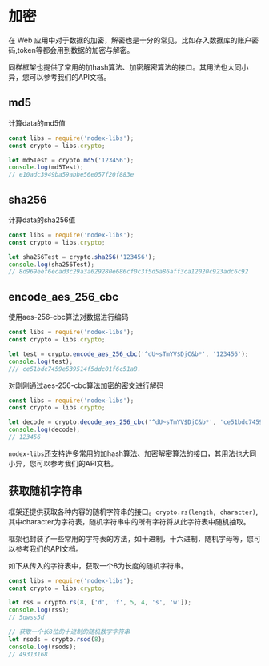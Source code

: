 # 加密
在 Web 应用中对于数据的加密，解密也是十分的常见，比如存入数据库的账户密码,token等都会用到数据的加密与解密。

同样框架也提供了常用的加hash算法、加密解密算法的接口。其用法也大同小异，您可以参考我们的API文档。

## md5
计算data的md5值
````js
const libs = require('nodex-libs');
const crypto = libs.crypto;

let md5Test = crypto.md5('123456');
console.log(md5Test);
// e10adc3949ba59abbe56e057f20f883e
````

## sha256
计算data的sha256值
````js
const libs = require('nodex-libs');
const crypto = libs.crypto;

let sha256Test = crypto.sha256('123456');
console.log(sha256Test);
// 8d969eef6ecad3c29a3a629280e686cf0c3f5d5a86aff3ca12020c923adc6c92
````

## encode_aes_256_cbc
使用aes-256-cbc算法对数据进行编码
````js
const libs = require('nodex-libs');
const crypto = libs.crypto;

let test = crypto.encode_aes_256_cbc('^dU~sTmYV$DjC&b*', '123456');
console.log(test);
/// ce51bdc7459e539514f5ddc01f6c51a8.
````

对刚刚通过aes-256-cbc算法加密的密文进行解码
````js
const libs = require('nodex-libs');
const crypto = libs.crypto;

let decode = crypto.decode_aes_256_cbc('^dU~sTmYV$DjC&b*', 'ce51bdc7459e539514f5ddc01f6c51a8');
console.log(decode);
// 123456
````


`nodex-libs`还支持许多常用的加hash算法、加密解密算法的接口，其用法也大同小异，您可以参考我们的API文档。

## 获取随机字符串
框架还提供获取各种内容的随机字符串的接口。`crypto.rs(length, character)`,其中character为字符表，随机字符串中的所有字符将从此字符表中随机抽取。

框架也封装了一些常用的字符表的方法，如十进制，十六进制，随机字母等，您可以参考我们的API文档。

如下从传入的字符表中，获取一个8为长度的随机字符串。

````js
const libs = require('nodex-libs');
const crypto = libs.crypto;

let rss = crypto.rs(8, ['d', 'f', 5, 4, 's', 'w']);
console.log(rss); 
// 5dwss5d

// 获取一个长8位的十进制的随机数字字符串
let rsods = crypto.rsod(8);
console.log(rsods);
// 49313168
````



